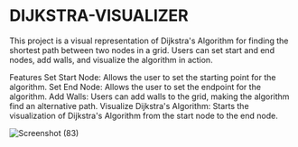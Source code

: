 # DIJKSTRA-VISUALIZER
This project is a visual representation of Dijkstra's Algorithm for finding the shortest path between two nodes in a grid. Users can set start and end nodes, add walls, and visualize the algorithm in action.

Features
Set Start Node: Allows the user to set the starting point for the algorithm.
Set End Node: Allows the user to set the endpoint for the algorithm.
Add Walls: Users can add walls to the grid, making the algorithm find an alternative path.
Visualize Dijkstra's Algorithm: Starts the visualization of Dijkstra's Algorithm from the start node to the end node.


![Screenshot (83)](https://github.com/user-attachments/assets/bc925567-4188-4ddb-8f84-ba0fcb17906c)
